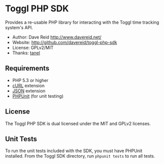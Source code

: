# Toggl PHP SDK #

Provides a re-usable PHP library for interacting with the Toggl time tracking
system's API.

* Author: Dave Reid http://www.davereid.net/
* Website: http://github.com/davereid/toggl-php-sdk
* License: GPLv2/MIT
* Thanks: [tanel](https://github.com/tanel)

## Requirements ##

* PHP 5.3 or higher
* [cURL](http://us.php.net/manual/en/book.curl.php) extension
* [JSON](http://us.php.net/manual/en/book.json.php) extension
* [PHPUnit](http://www.phpunit.de/) (for unit testing)

## License ##

The Toggl PHP SDK is dual licensed under the MIT and GPLv2 licenses.

## Unit Tests ##

To run the unit tests included with the SDK, you must have PHPUnit installed.
From the Toggl SDK directory, run `phpunit tests` to run all tests.
